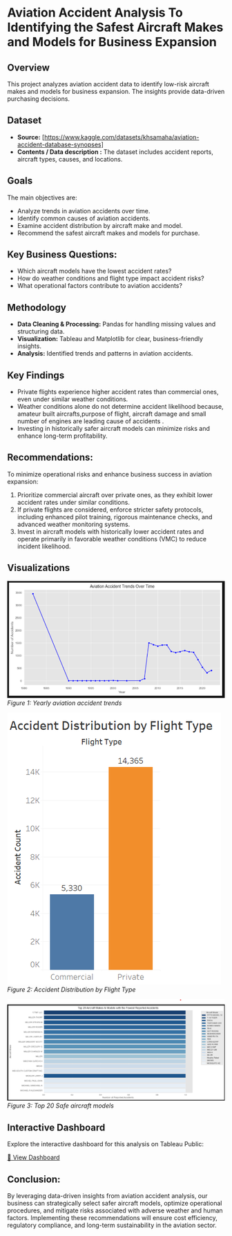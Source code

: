 # Aviation Accident Analysis To Identifying the Safest Aircraft Makes and Models for Business Expansion

## Overview
This project analyzes aviation accident data to identify low-risk aircraft makes and models for business expansion. The insights provide data-driven purchasing decisions.
## Dataset
- **Source:** [https://www.kaggle.com/datasets/khsamaha/aviation-accident-database-synopses]
- **Contents / Data description :** The dataset includes accident reports, aircraft types, causes, and locations.

## Goals
The main objectives are:
- Analyze trends in aviation accidents over time.
- Identify common causes of aviation accidents.
- Examine accident distribution by aircraft make and model.
- Recommend the safest aircraft makes and models for purchase.

## Key Business Questions:
- Which aircraft models have the lowest accident rates?
- How do weather conditions and flight type impact accident risks?
- What operational factors contribute to aviation accidents?

## Methodology
- **Data Cleaning & Processing:** Pandas for handling missing values and structuring data.
- **Visualization:** Tableau and Matplotlib for clear, business-friendly insights.
- **Analysis:** Identified trends and patterns in aviation accidents.

## Key Findings
- Private flights experience higher accident rates than commercial ones, even under similar weather conditions.
- Weather conditions alone do not determine accident likelihood because,  amateur built aircrafts,purpose of flight, aircraft damage and small number of engines are leading cause of accidents .
- Investing in historically safer aircraft models can minimize risks and enhance long-term profitability.

## Recommendations:
To minimize operational risks and enhance business success in aviation expansion: 
1. Prioritize commercial aircraft over private ones, as they exhibit lower accident rates under similar conditions.
2. If private flights are considered, enforce stricter safety protocols, including enhanced pilot training, rigorous maintenance checks, and advanced weather monitoring systems.
3. Invest in aircraft models with historically lower accident rates and operate primarily in favorable weather conditions (VMC) to reduce incident likelihood.

## Visualizations
![Accident Trends](/images/accident_trends.png.png)  
*Figure 1: Yearly aviation accident trends*  

![Accident Distribution by Flight Type](/images/distribution_flighttype.png)  
*Figure 2: Accident Distribution by Flight Type*  

![Top 20 Safe aircraft models](/images/safe_aircrafts.png.png)  
*Figure 3: Top 20 Safe aircraft models*  

## Interactive Dashboard  
Explore the interactive dashboard for this analysis on Tableau Public:  

[🔗 View Dashboard](https://public.tableau.com/views/AviationAccidentAnalysis_17433621614620/AviationAccidentAnalysisTrendsCausesandSafestAircraftModels?:language=en-GB&publish=yes&:sid=&:redirect=auth&:display_count=n&:origin=viz_share_link)

## Conclusion:
By leveraging data-driven insights from aviation accident analysis, our business can strategically select safer aircraft models, optimize operational procedures, and mitigate risks associated with adverse weather and human factors. Implementing these recommendations will ensure cost efficiency, regulatory compliance, and long-term sustainability in the aviation sector.
